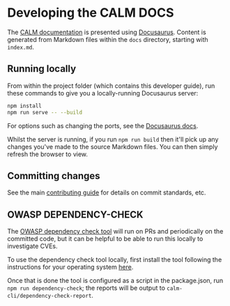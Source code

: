# Developing the CALM DOCS

The [CALM documentation](https://calm.finos.org/) is presented using [Docusaurus](https://docusaurus.io/). Content is generated from Markdown files within the `docs` directory, starting with `index.md`.

## Running locally

From within the project folder (which contains this developer guide), run these commands to give you a locally-running Docusaurus server:

```bash
npm install
npm run serve -- --build
```

For options such as changing the ports, see the [Docusaurus docs](https://docusaurus.io/docs/calm-cli).

Whilst the server is running, if you run `npm run build` then it'll pick up any changes you've made to the source Markdown files. You can then simply refresh the browser to view.

## Committing changes

See the main [contributing guide](../README.md#contributing) for details on commit standards, etc.

## OWASP DEPENDENCY-CHECK

The [OWASP dependency check tool](https://jeremylong.github.io/DependencyCheck/) will run on PRs and periodically on the committed code, but it can be helpful to be able to run this locally to investigate CVEs.

To use the dependency check tool locally, first install the tool following the instructions for your operating system [here](https://jeremylong.github.io/DependencyCheck/dependency-check-calm-cli/index.html).

Once that is done the tool is configured as a script in the package.json, run `npm run dependency-check`; the reports will be output to `calm-cli/dependency-check-report`.
